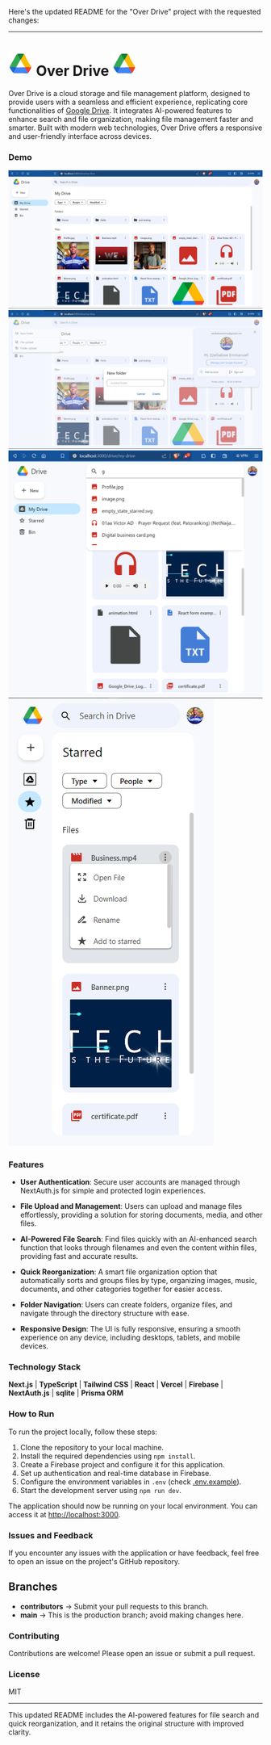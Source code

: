 Here's the updated README for the "Over Drive" project with the requested changes:

---

# ![Over Drive](./public/logo.png) Over Drive ![Over Drive](./public/logo.png)

Over Drive is a cloud storage and file management platform, designed to provide users with a seamless and efficient experience, replicating core functionalities of [Google Drive](https://drive.google.com/drive/my-drive). It integrates AI-powered features to enhance search and file organization, making file management faster and smarter. Built with modern web technologies, Over Drive offers a responsive and user-friendly interface across devices.

### Demo

![Desktop mode](./public/desktop.png)
![Desktop mode](./public/desktop2.png)
![Tablet mode](./public/tablet.png)
![Mobile Mode](./public/mobile.png)

### Features

- **User Authentication**: Secure user accounts are managed through NextAuth.js for simple and protected login experiences.

- **File Upload and Management**: Users can upload and manage files effortlessly, providing a solution for storing documents, media, and other files.

- **AI-Powered File Search**: Find files quickly with an AI-enhanced search function that looks through filenames and even the content within files, providing fast and accurate results.

- **Quick Reorganization**: A smart file organization option that automatically sorts and groups files by type, organizing images, music, documents, and other categories together for easier access.

- **Folder Navigation**: Users can create folders, organize files, and navigate through the directory structure with ease.

- **Responsive Design**: The UI is fully responsive, ensuring a smooth experience on any device, including desktops, tablets, and mobile devices.

### Technology Stack

**Next.js** | **TypeScript** | **Tailwind CSS** | **React** | **Vercel** | **Firebase** | **NextAuth.js** | **sqlite**  | **Prisma ORM** 

### How to Run

To run the project locally, follow these steps:

1. Clone the repository to your local machine.
2. Install the required dependencies using `npm install`.
3. Create a Firebase project and configure it for this application.
4. Set up authentication and real-time database in Firebase.
5. Configure the environment variables in `.env` (check [.env.example](./.env.example)).
6. Start the development server using `npm run dev`.

The application should now be running on your local environment. You can access it at [http://localhost:3000](http://localhost:3000).

### Issues and Feedback

If you encounter any issues with the application or have feedback, feel free to open an issue on the project's GitHub repository.

## Branches

- **contributors** -> Submit your pull requests to this branch.
- **main** -> This is the production branch; avoid making changes here.

### Contributing

Contributions are welcome! Please open an issue or submit a pull request.

### License

MIT

---

This updated README includes the AI-powered features for file search and quick reorganization, and it retains the original structure with improved clarity.